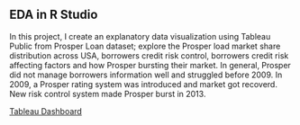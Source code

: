 ## EDA in R Studio
In this project, I create an explanatory data visualization using Tableau Public from Prosper Loan dataset; explore the Prosper load market share distribution across USA, borrowers credit risk control, borrowers credit risk affecting factors and how Prosper bursting their market. In general, Prosper did not manage borrowers information well and struggled before 2009. In 2009, a Prosper rating system was introduced and market got recoverd. New risk control system made Prosper burst in 2013.

[Tableau Dashboard](https://public.tableau.com/profile/xuefei.yu#!/vizhome/Udacity_Tableau_Project_r444/Project_v1)
